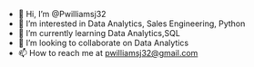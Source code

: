 - 👋 Hi, I’m @Pwilliamsj32
- 👀 I’m interested in Data Analytics, Sales Engineering, Python
- 🌱 I’m currently learning Data Analytics,SQL
- 💞️ I’m looking to collaborate on Data Analytics
- 📫 How to reach me at pwilliamsj32@gmail.com

<!---
Pwilliamsj32/Pwilliamsj32 is a ✨ special ✨ repository because its `README.md` (this file) appears on your GitHub profile.
You can click the Preview link to take a look at your changes.
--->

